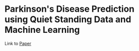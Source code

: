 # Parkinson's Disease Prediction using Quiet Standing Data and Machine Learning

Link to [Paper](https://ieeexplore.ieee.org/abstract/document/9730065)
